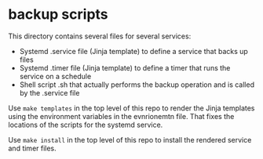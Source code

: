 # backup scripts

This directory contains several files for several services:

* Systemd .service file (Jinja template) to define a service that backs up files
* Systemd .timer file (Jinja template) to define a timer that runs the service on a schedule
* Shell script .sh that actually performs the backup operation and is called by the .service file

Use `make templates` in the top level of this repo to render
the Jinja templates using the environment variables in the
evnrionemtn file. That fixes the locations of the scripts
for the systemd service.

Use `make install` in the top level of this repo to install
the rendered service and timer files.
